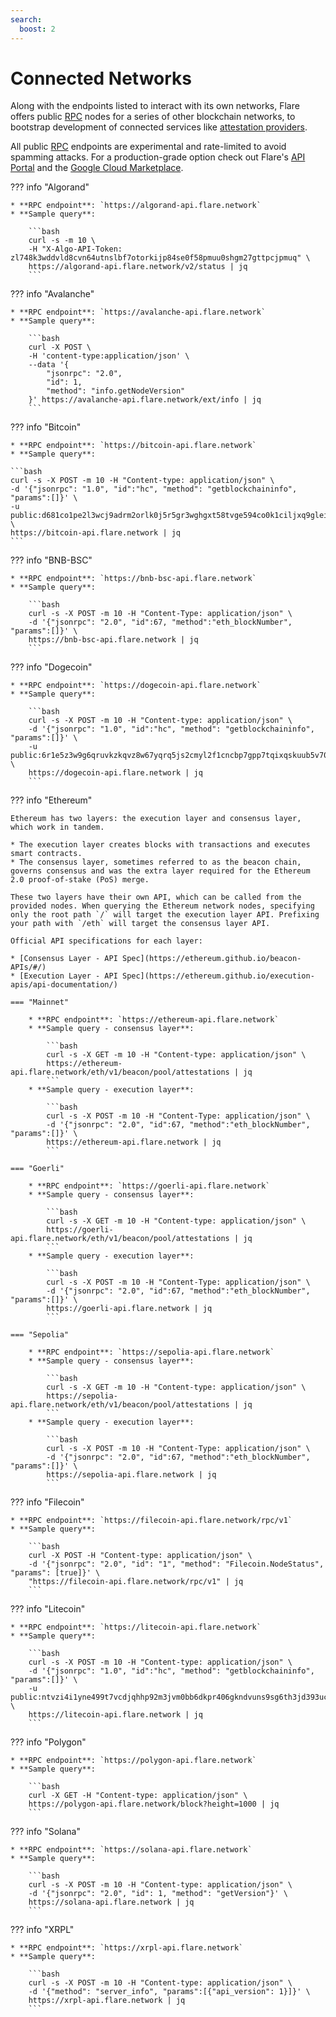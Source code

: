 ```yaml
---
search:
  boost: 2
---
```


# Connected Networks

Along with the endpoints listed to interact with its own networks, Flare offers public [RPC](../tech/glossary.md#rpc) nodes for a series of other blockchain networks, to bootstrap development of connected services like [attestation providers](../tech/glossary.md#attestation).

All public [RPC](../tech/glossary.md#rpc) endpoints are experimental and rate-limited to avoid spamming attacks.
For a production-grade option check out Flare's [API Portal](../tech/api-portal.md) and the [Google Cloud Marketplace](https://console.cloud.google.com/marketplace/product/flare-public/api-portal-flare-network).

??? info "Algorand"

    * **RPC endpoint**: `https://algorand-api.flare.network`
    * **Sample query**:

        ```bash
        curl -s -m 10 \
        -H "X-Algo-API-Token: zl748k3wddvld8cvn64utnslbf7otorkijp84se0f58pmuu0shgm27gttpcjpmuq" \
        https://algorand-api.flare.network/v2/status | jq
        ```

??? info "Avalanche"

    * **RPC endpoint**: `https://avalanche-api.flare.network`
    * **Sample query**:

        ```bash
        curl -X POST \
        -H 'content-type:application/json' \
        --data '{
            "jsonrpc": "2.0",
            "id": 1,
            "method": "info.getNodeVersion"
        }' https://avalanche-api.flare.network/ext/info | jq
        ```

??? info "Bitcoin"

    * **RPC endpoint**: `https://bitcoin-api.flare.network`
    * **Sample query**:

    ```bash
    curl -s -X POST -m 10 -H "Content-type: application/json" \
    -d '{"jsonrpc": "1.0", "id":"hc", "method": "getblockchaininfo", "params":[]}' \
    -u public:d681co1pe2l3wcj9adrm2orlk0j5r5gr3wghgxt58tvge594co0k1ciljxq9glei \
    https://bitcoin-api.flare.network | jq
    ```

??? info "BNB-BSC"

    * **RPC endpoint**: `https://bnb-bsc-api.flare.network`
    * **Sample query**:

        ```bash
        curl -s -X POST -m 10 -H "Content-Type: application/json" \
        -d '{"jsonrpc": "2.0", "id":67, "method":"eth_blockNumber", "params":[]}' \
        https://bnb-bsc-api.flare.network | jq
        ```

??? info "Dogecoin"

    * **RPC endpoint**: `https://dogecoin-api.flare.network`
    * **Sample query**:

        ```bash
        curl -s -X POST -m 10 -H "Content-type: application/json" \
        -d '{"jsonrpc": "1.0", "id":"hc", "method": "getblockchaininfo", "params":[]}' \
        -u public:6r1e5z3w9g6qruvkzkqvz8w67yqrq5js2cmyl2f1cncbp7gpp7tqixqskuub5v70 \
        https://dogecoin-api.flare.network | jq
        ```

??? info "Ethereum"

    Ethereum has two layers: the execution layer and consensus layer, which work in tandem.

    * The execution layer creates blocks with transactions and executes smart contracts.
    * The consensus layer, sometimes referred to as the beacon chain, governs consensus and was the extra layer required for the Ethereum 2.0 proof-of-stake (PoS) merge.

    These two layers have their own API, which can be called from the provided nodes. When querying the Ethereum network nodes, specifying only the root path `/` will target the execution layer API. Prefixing your path with `/eth` will target the consensus layer API.

    Official API specifications for each layer:

    * [Consensus Layer - API Spec](https://ethereum.github.io/beacon-APIs/#/)
    * [Execution Layer - API Spec](https://ethereum.github.io/execution-apis/api-documentation/)

    === "Mainnet"

        * **RPC endpoint**: `https://ethereum-api.flare.network`
        * **Sample query - consensus layer**:

            ```bash
            curl -s -X GET -m 10 -H "Content-type: application/json" \
            https://ethereum-api.flare.network/eth/v1/beacon/pool/attestations | jq
            ```
        * **Sample query - execution layer**:

            ```bash
            curl -s -X POST -m 10 -H "Content-Type: application/json" \
            -d '{"jsonrpc": "2.0", "id":67, "method":"eth_blockNumber", "params":[]}' \
            https://ethereum-api.flare.network | jq
            ```

    === "Goerli"

        * **RPC endpoint**: `https://goerli-api.flare.network`
        * **Sample query - consensus layer**:

            ```bash
            curl -s -X GET -m 10 -H "Content-type: application/json" \
            https://goerli-api.flare.network/eth/v1/beacon/pool/attestations | jq
            ```
        * **Sample query - execution layer**:

            ```bash
            curl -s -X POST -m 10 -H "Content-Type: application/json" \
            -d '{"jsonrpc": "2.0", "id":67, "method":"eth_blockNumber", "params":[]}' \
            https://goerli-api.flare.network | jq
            ```

    === "Sepolia"

        * **RPC endpoint**: `https://sepolia-api.flare.network`
        * **Sample query - consensus layer**:

            ```bash
            curl -s -X GET -m 10 -H "Content-type: application/json" \
            https://sepolia-api.flare.network/eth/v1/beacon/pool/attestations | jq
            ```
        * **Sample query - execution layer**:

            ```bash
            curl -s -X POST -m 10 -H "Content-Type: application/json" \
            -d '{"jsonrpc": "2.0", "id":67, "method":"eth_blockNumber", "params":[]}' \
            https://sepolia-api.flare.network | jq
            ```

??? info "Filecoin"

    * **RPC endpoint**: `https://filecoin-api.flare.network/rpc/v1`
    * **Sample query**:

        ```bash
        curl -X POST -H "Content-type: application/json" \
        -d '{"jsonrpc": "2.0", "id": "1", "method": "Filecoin.NodeStatus", "params": [true]}' \
        "https://filecoin-api.flare.network/rpc/v1" | jq
        ```

??? info "Litecoin"

    * **RPC endpoint**: `https://litecoin-api.flare.network`
    * **Sample query**:

        ```bash
        curl -s -X POST -m 10 -H "Content-type: application/json" \
        -d '{"jsonrpc": "1.0", "id":"hc", "method": "getblockchaininfo", "params":[]}' \
        -u public:ntvzi4i1yne499t7vcdjqhhp92m3jvm0bb6dkpr406gkndvuns9sg6th3jd393uc \
        https://litecoin-api.flare.network | jq
        ```

??? info "Polygon"

    * **RPC endpoint**: `https://polygon-api.flare.network`
    * **Sample query**:

        ```bash
        curl -X GET -H "Content-type: application/json" \
        https://polygon-api.flare.network/block?height=1000 | jq
        ```

??? info "Solana"

    * **RPC endpoint**: `https://solana-api.flare.network`
    * **Sample query**:

        ```bash
        curl -s -X POST -m 10 -H "Content-type: application/json" \
        -d '{"jsonrpc": "2.0", "id": 1, "method": "getVersion"}' \
        https://solana-api.flare.network | jq
        ```

??? info "XRPL"

    * **RPC endpoint**: `https://xrpl-api.flare.network`
    * **Sample query**:

        ```bash
        curl -s -X POST -m 10 -H "Content-type: application/json" \
        -d '{"method": "server_info", "params":[{"api_version": 1}]}' \
        https://xrpl-api.flare.network | jq
        ```

[flrId]: <https://github.com/ethereum-lists/chains/blob/master/_data/chains/eip155-14.json>
[sgbId]: <https://github.com/ethereum-lists/chains/blob/master/_data/chains/eip155-19.json>
[cflrId]: <https://github.com/ethereum-lists/chains/blob/master/_data/chains/eip155-16.json>
[c2flrId]: <https://github.com/ethereum-lists/chains/pull/1559/files>
[rosetta-api]: <https://www.rosetta-api.org/>